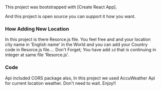 This project was bootstrapped with [Create React App]. 

And this project is open source you can support it how you want. 

### How Adding New Location

In this project is there Resorce.js file. You feel free and and your location city name in 'English name' in the World and you can add your Country code in Resorce.js file....
Don't Forget;
You have add `id` that is continuing in integer at same file 'Resorce.js'.

### Code 

Api included CORS package also,
In this project we used AccuWeather Api for current location weather. Don't need to wait. Enjoy!!